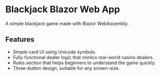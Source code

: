 # Blackjack Blazor Web App

A simple blackjack game made with Blazor WebAssembly.

## Features
- Simple card UI using Unicode symbols.
- Fully functional dealer logic that mimics real-world casino dealers.
- Rules section that helps beginners to understand the game quickly.
- Three-button design, suitable for any screen-size.
